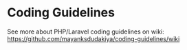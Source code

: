 # Coding Guidelines
See more about PHP/Laravel coding guidelines on wiki: https://github.com/mayanksdudakiya/coding-guidelines/wiki

